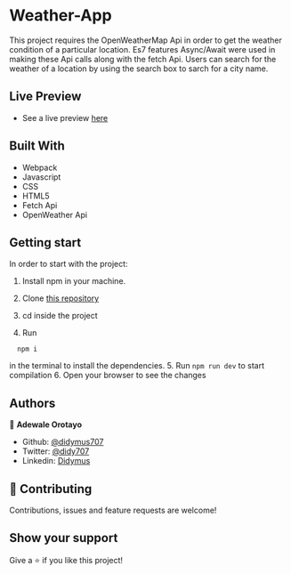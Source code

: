 # Weather-App #

This project requires the OpenWeatherMap Api in order to get the weather condition of a particular location. Es7 features Async/Await were used in making these Api calls along with the fetch Api. Users can search for the weather of a location by using the search box to sarch for a city name.

## Live Preview
- See a live preview [here](https://didymus707.github.io/Weather-App/)

## Built With

- Webpack
- Javascript
- CSS
- HTML5
- Fetch Api
- OpenWeather Api

## Getting start

In order to start with the project:

1. Install npm in your machine.
2. Clone [this repository](https://github.com/didymus707/Weather-App)
3. cd inside the project

4. Run
```
  npm i
```
in the terminal to install the dependencies.
5. Run ```npm run dev``` to start compilation
6. Open your browser to see the changes

## Authors

👤 **Adewale Orotayo**

- Github: [@didymus707](https://github.com/didymus707)
- Twitter: [@didy707](https://twitter.com/didy707)
- Linkedin: [Didymus](https://www.linkedin.com/in/adewale-thomas-orotayo/)


## 🤝 Contributing

Contributions, issues and feature requests are welcome!

## Show your support

Give a ⭐️ if you like this project!
